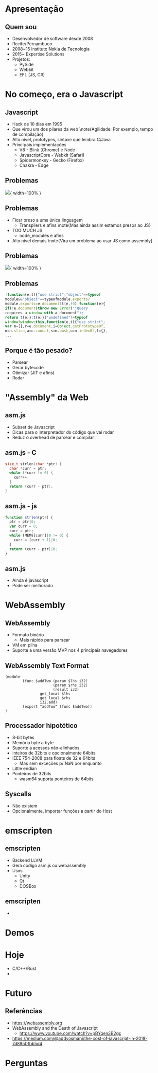 # Apresentação

## Quem sou

- Desenvolvedor de software desde 2008
- Recife/Pernambuco
- 2008~15 Instituto Nokia de Tecnologia
- 2015~ Expertise Solutions
- Projetos:
    - PySide
    - Webkit
    - EFL (JS, C#)

# No começo, era o Javascript

## Javascript

- Hack de 10 dias em 1995
- Que virou um dos pilares da web
\note{Agilidade: Por exemplo, tempo de compilação}
- Alto nível, prototypes, sintaxe que lembra C/Java
- Principais implementações
    - V8 - Blink (Chrome) e Node
    - JavascriptCore - Webkit (Safari)
    - Spidermonkey - Gecko (Firefox)
    - Chakra - Edge

## Problemas

![](js_good_parts.jpeg){ width=100% }


## Problemas

- Ficar preso a uma única linguagem
    - Transpilers e afins
\note{Mas ainda assim estamos presos ao JS}
- TOO MUCH JS
    - node_modules e afins
- Alto nível demais
\note{Vira um problema ao usar JS como assembly}

## Problemas

![](js_cost.jpeg){ width=100% }

## Problemas

```js
!function(e,t){"use strict";"object"==typeof
module&&"object"==typeofmodule.exports?
module.exports=e.document?t(e,!0):function(e){
if(!e.document)throw new Error("jQuery
requires a window with a document");
return t(e)}:t(e)}("undefined"!=typeof
window?window:this,function(e,t){"use strict";
var n=[],r=e.document,i=Object.getPrototypeOf,
o=n.slice,a=n.concat,s=n.push,u=n.indexOf,l={},
...
```

## Porque é tão pesado?

- Parsear
- Gerar bytecode
- Otimizar (JIT e afins)
- Rodar

# "Assembly" da Web

## asm.js

- Subset de Javascript
- Dicas para o interpretador do código que vai rodar
- Reduz o overhead de parsear e compilar

## asm.js - C

```c
size_t strlen(char *ptr) {
  char *curr = ptr;
  while (*curr != 0) {
    curr++;
  }
  return (curr - ptr);
}
```

## asm.js - js


```javascript
function strlen(ptr) {
  ptr = ptr|0;
  var curr = 0;
  curr = ptr;
  while (MEM8[curr]|0 != 0) {
    curr = (curr + 1)|0;
  }
  return (curr - ptr)|0;
}
```

## asm.js

- Ainda é javascript
- Pode ser melhorado

# WebAssembly

## WebAssembly

- Formato binário
    - Mais rápido para parsear
- VM em pilha
- Suporte a uma versão MVP nos 4 principais navegadores

## WebAssembly Text Format

```wast
(module
        (func $addTwo (param $lhs i32)
                      (param $rhs i32)
                      (result i32)
                get_local $lhs
                get_local $rhs
                i32.add)
        (export "addTwo" (func $addTwo))
)
```

## Processador hipotético

- 8-bit bytes
- Memória byte a byte
- Suporte a acessos não-alinhados
- Inteiros de 32bits e opcionalmente 64bits
- IEEE 754-2008 para floats de 32 e 64bits
    - Mas sem exceções p/ NaN por enquanto
- Little endian
- Ponteiros de 32bits
    - wasm64 suporta ponteiros de 64bits

## Syscalls

- Não existem
- Opcionalmente, importar funções a partir do Host



# emscripten

## emscripten

- Backend LLVM
- Gera código asm.js ou webassembly
- Usos
    - Unity
    - Qt
    - DOSBox

## emscripten

- 

# Demos

# Hoje

- C/C++/Rust
- 

# Futuro

## Referências

- https://webassembly.org
- WebAssembly and the Death of Javascript
    - https://www.youtube.com/watch?v=pBYqen3B2gc 
- https://medium.com/@addyosmani/the-cost-of-javascript-in-2018-7d8950fbb5d4

# Perguntas
